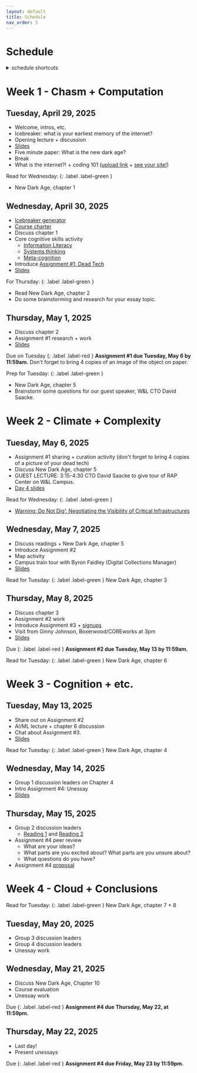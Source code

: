 ```yaml
---
layout: default
title: Schedule
nav_order: 3
---
```


# Schedule 

<details  markdown="block">
  <summary>
    schedule shortcuts
  </summary>
1. TOC
{:toc}
</details>


# Week 1 - Chasm + Computation

## Tuesday, April 29, 2025

* Welcome, intros, etc.
* Icebreaker: what is your earliest memory of the internet?
* Opening lecture + discussion
* [Slides](https://docs.google.com/presentation/d/1J_K-ssNfrsmNeFlQrAGwWrr4GaBy-hgtPFi6pYpxZIs/edit?usp=sharing)
* Five minute paper: What is the new dark age? 
* Break 
* What is the internet?! + coding 101 ([upload link](https://wlu.app.box.com/f/096d822840794c3aafd4521c7550d622) + [see your site!](https://mackenziekbrooks.info/dci271/))

Read for Wednesday:
{: .label .label-green }
* New Dark Age, chapter 1

## Wednesday, April 30, 2025

* [Icebreaker generator](https://mackenziekbrooks.github.io/icebreaker-generator/)
* [Course charter](https://wlu.box.com/s/7acleverb51qev3nw02sa0r1dlfh69ns)
* Discuss chapter 1
* Core cognitive skills activity
  * [Information Literacy](https://www.ala.org/acrl/standards/ilframework)
  * [Systems thinking](https://thesystemsthinker.com/wp-content/uploads/2016/03/Introduction-to-Systems-Thinking-IMS013Epk.pdf)
  * [Meta-cognition](https://www.cambridge.org/core/services/aop-cambridge-core/content/view/B670B062FF21016A7CFEB4EACB81D72C)
* Introduce [Assignment #1: Dead Tech](../../assignments/#assignment-1-dead-tech)
* [Slides](https://docs.google.com/presentation/d/1YboSw6w8kFNjRQSH8oaSgDfQ2v13ivFRVQJMczpUqIM/edit?usp=sharing)

For Thursday:
{: .label .label-green }

* Read New Dark Age, chapter 2
* Do some brainstorming and research for your essay topic. 


## Thursday, May 1, 2025

* Discuss chapter 2
* Assignment #1 research + work
* [Slides](https://docs.google.com/presentation/d/1npJ4cMfmcPvPyiPgfbvcWGiIlGaEiDDWcy7GRfRbrCA/edit?usp=sharing)

Due on Tuesday
{: .label .label-red } 
**Assignment #1 due Tuesday, May 6 by 11:59am.** Don't forget to bring 4 copies of an image of the object on paper. 

Prep for Tuesday:
{: .label .label-green }
* New Dark Age, chapter 5
* Brainstorm some questions for our guest speaker, W&L CTO David Saacke.

# Week 2 - Climate + Complexity

## Tuesday, May 6, 2025
* Assignment #1 sharing + curation activity (don't forget to bring 4 copies of a picture of your dead tech)
* Discuss New Dark Age, chapter 5
* GUEST LECTURE: 3:15-4:30 CTO David Saacke to give tour of RAP Center on W&L Campus. 
* [Day 4 slides](https://docs.google.com/presentation/d/1c4-4-vjHlpr_MHFxV_CEnhJFWypiUDzqiw3RjkONWX8/edit?usp=sharing)

Read for Wednesday:
{: .label .label-green }
* [Warning: Do Not Dig’: Negotiating the Visibility of Critical Infrastructures](https://journals.sagepub.com/doi/10.1177/1470412911430465)

## Wednesday, May 7, 2025

* Discuss readings + New Dark Age, chapter 5
* Introduce Assignment #2
* Map activity 
* Campus train tour with Byron Faidley (Digital Collections Manager) 
* [Slides](https://docs.google.com/presentation/d/1pUwOpmC3oVxPaF1R7so_fP_4OUp3C3mr2iUA4OzEKE4/edit?usp=sharing) 

Read for Tuesday:
{: .label .label-green }
New Dark Age, chapter 3

## Thursday, May 8, 2025

* Discuss chapter 3
* Assignment #2 work 
* Introduce Assignment #3 + [signups](https://docs.google.com/forms/d/e/1FAIpQLSfX-NuDlISKLIy5lkLl_xNMP4t_d1JQvi0sUgvB7lJFkuYCKg/viewform)
* Visit from Ginny Johnson, Boxerwood/COREworks at 3pm
* [Slides](https://docs.google.com/presentation/d/1teDxzmbiDWlRNvPeoOThA4DfUm07PVWJi-yluNiVr0g/edit?usp=sharing)

Due
{: .label .label-red } 
**Assignment #2 due Tuesday, May 13 by 11:59am.**

Read for Tuesday:
{: .label .label-green }
New Dark Age, chapter 6

# Week 3 - Cognition + etc.

## Tuesday, May 13, 2025

* Share out on Assignment #2
* AI/ML lecture + chapter 6 discussion
* Chat about Assignment #3.
* [Slides](https://docs.google.com/presentation/d/1OGcV_tRPPvX-riJBmReql445Sw1PDUvjmBj-DMTPzBk/edit?usp=sharing) 

Read for Tuesday:
{: .label .label-green }
New Dark Age, chapter 4

## Wednesday, May 14, 2025

* Group 1 discussion leaders on Chapter 4
* Intro Assignment #4: Unessay
* [Slides](https://docs.google.com/presentation/d/1dC1tl9TbGeFYPx04Pj56wf8MFj_9a1fU7JrXYchh0Ug/edit?usp=sharing)

## Thursday, May 15, 2025

* Group 2 discussion leaders
  * [Reading 1](https://www.vox.com/recode/22412232/youtube-kids-autoplay) and [Reading 2](https://www.scientificamerican.com/article/information-overload-helps-fake-news-spread-and-social-media-knows-it/)
* Assignment #4 peer review
  * What are your ideas? 
  * What parts are you excited about? What parts are you unsure about?
  * What questions do you have?
* Assignment #4 [proposal](https://docs.google.com/forms/d/e/1FAIpQLScwQJbSohnwrqaq5Iq_yVH21IgN9FIPkkT6SUg1spc718UKYQ/viewform?usp=dialog) 


# Week 4 - Cloud + Conclusions

Read for Tuesday:
{: .label .label-green }
New Dark Age, chapter 7 + 8

## Tuesday, May 20, 2025

* Group 3 discussion leaders
* Group 4 discussion leaders
* Unessay work 

## Wednesday, May 21, 2025

* Discuss New Dark Age, Chapter 10 
* Course evaluation
* Unessay work 

Due
{: .label .label-red } 
**Assignment #4 due Thursday, May 22, at 11:59pm.**

## Thursday, May 22, 2025

* Last day!
* Present unessays 

Due
{: .label .label-red } 
**Assignment #4 due Friday, May 23 by 11:59pm.**





